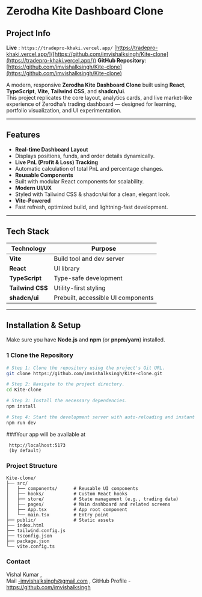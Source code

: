 #  Zerodha Kite Dashboard Clone

## Project Info
**Live** :  ```https://tradepro-khaki.vercel.app/```
[https://tradepro-khaki.vercel.app/]([https://github.com/imvishalksingh/Kite-clone](https://tradepro-khaki.vercel.app/))
**GitHub Repository**: [https://github.com/imvishalksingh/Kite-clone](https://github.com/imvishalksingh/Kite-clone)

A modern, responsive **Zerodha Kite Dashboard Clone** built using **React**, **TypeScript**, **Vite**, **Tailwind CSS**, and **shadcn/ui**.  
This project replicates the core layout, analytics cards, and live market-like experience of Zerodha’s trading dashboard — designed for learning, portfolio visualization, and UI experimentation.

---


##  Features

-  **Real-time Dashboard Layout**
  - Displays positions, funds, and order details dynamically.
-  **Live PnL (Profit & Loss) Tracking**
  - Automatic calculation of total PnL and percentage changes.
-  **Reusable Components**
  - Built with modular React components for scalability.
-  **Modern UI/UX**
  - Styled with Tailwind CSS & shadcn/ui for a clean, elegant look.
-  **Vite-Powered**
  - Fast refresh, optimized build, and lightning-fast development.

---

##  Tech Stack

| Technology | Purpose |
|-------------|----------|
| **Vite** | Build tool and dev server |
| **React** | UI library |
| **TypeScript** | Type-safe development |
| **Tailwind CSS** | Utility-first styling |
| **shadcn/ui** | Prebuilt, accessible UI components |

---

##  Installation & Setup

Make sure you have **Node.js** and **npm** (or **pnpm/yarn**) installed.

### 1️ Clone the Repository

```sh
# Step 1: Clone the repository using the project's Git URL.
git clone https://github.com/imvishalksingh/Kite-clone.git

# Step 2: Navigate to the project directory.
cd Kite-clone

# Step 3: Install the necessary dependencies.
npm install

# Step 4: Start the development server with auto-reloading and instant preview.
npm run dev

```

###Your app will be available at
```
 http://localhost:5173
 (by default)
```

### Project Structure
```
Kite-clone/
├── src/
│   ├── components/      # Reusable UI components
│   ├── hooks/           # Custom React hooks
│   ├── store/           # State management (e.g., trading data)
│   ├── pages/           # Main dashboard and related screens
│   ├── App.tsx          # App root component
│   └── main.tsx         # Entry point
├── public/              # Static assets
├── index.html
├── tailwind.config.js
├── tsconfig.json
├── package.json
└── vite.config.ts
```


### Contact
Vishal Kumar ,  
Mail -imvishalksingh@gmail.com , 
GitHub Profile - https://github.com/imvishalksingh
